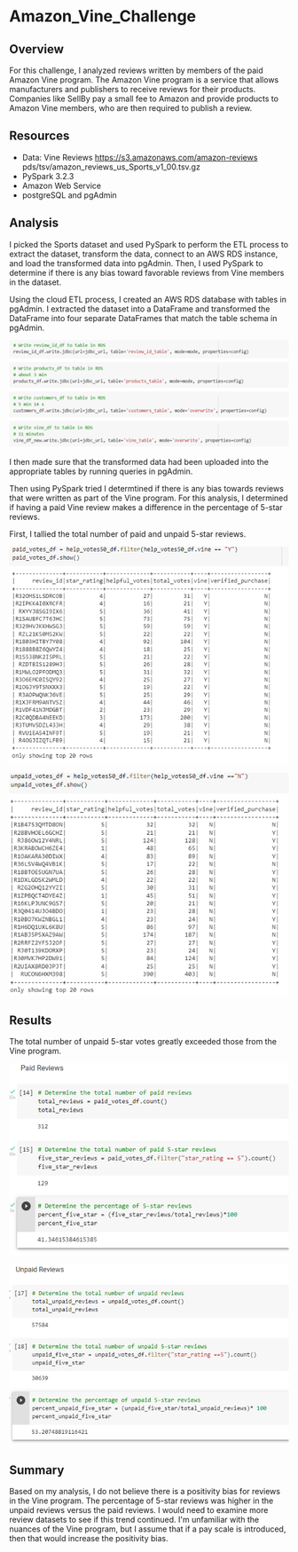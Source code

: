 # Amazon_Vine_Challenge

## Overview
For this challenge, I analyzed reviews written by members of the paid Amazon Vine program. The Amazon Vine program is a service that allows manufacturers and publishers to receive reviews for their products. Companies like SellBy pay a small fee to Amazon and provide products to Amazon Vine members, who are then required to publish a review.

## Resources
* Data: Vine Reviews https://s3.amazonaws.com/amazon-reviews pds/tsv/amazon_reviews_us_Sports_v1_00.tsv.gz
* PySpark 3.2.3
* Amazon Web Service
* postgreSQL and pgAdmin

## Analysis

I picked the Sports dataset and used PySpark to perform the ETL process to extract the dataset, transform the data, connect to an AWS RDS instance, and load the transformed data into pgAdmin. Then, I used PySpark to determine if there is any bias toward favorable reviews from Vine members in the dataset. 

Using the cloud ETL process, I created an AWS RDS database with tables in pgAdmin. I extracted the dataset into a DataFrame and transformed the DataFrame into four separate DataFrames that match the table schema in pgAdmin. 

![Vine Data Upload](https://github.com/CSoldo1/Amazon_Vine_Challenge/blob/main/images/vine_uploads.PNG)

I then made sure that the transformed data had been uploaded into the appropriate tables by running queries in pgAdmin. 

Then using PySpark tried I determtined if there is any bias towards reviews that were written as part of the Vine program. For this analysis, I determined if having a paid Vine review makes a difference in the percentage of 5-star reviews. 

First, I tallied the total number of paid and unpaid 5-star reviews. 

![Paid Votes](https://github.com/CSoldo1/Amazon_Vine_Challenge/blob/main/images/Paid_votes.PNG)

![Unpaid Votes](https://github.com/CSoldo1/Amazon_Vine_Challenge/blob/main/images/Unpaid_Votes.PNG)

## Results

The total number of unpaid 5-star votes greatly exceeded those from the Vine program. 

![Paid Vote Review](https://github.com/CSoldo1/Amazon_Vine_Challenge/blob/main/images/Paid_review_breakdown.PNG)

![Unpaid Votes Review](https://github.com/CSoldo1/Amazon_Vine_Challenge/blob/main/images/Unpaid_reviews_breakdown.PNG)

## Summary
Based on my analysis, I do not believe there is a positivity bias for reviews in the Vine program. The percentage of 5-star reviews was higher in the unpaid reviews versus the paid reviews. I would need to examine more review datasets to see if this trend continued. I'm unfamiliar with the nuances of the Vine program, but I assume that if a pay scale is introduced, then that would increase the positivity bias. 
